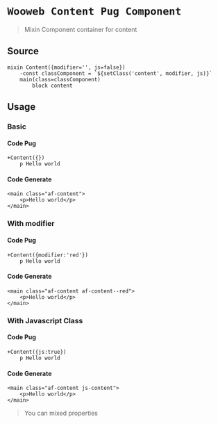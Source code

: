 # `Wooweb Content Pug Component`

> Mixin Component container for content

## Source

```
mixin Content({modifier='', js=false})
    -const classComponent = `${setClass('content', modifier, js)}`
    main(class=classComponent)
        block content

```

## Usage

### Basic

#### Code Pug

```
+Content({})
    p Hello world

```

#### Code Generate

```
<main class="af-content">
    <p>Hello world</p>
</main>

```

### With modifier

#### Code Pug

```
+Content({modifier:'red'})
    p Hello world

```

#### Code Generate

```
<main class="af-content af-content--red">
    <p>Hello world</p>
</main>

```

### With Javascript Class

#### Code Pug

```
+Content({js:true})
    p Hello world

```

#### Code Generate

```
<main class="af-content js-content">
    <p>Hello world</p>
</main>

```

> You can mixed properties
